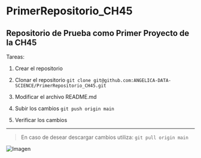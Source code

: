 # PrimerRepositorio_CH45

## Repositorio de Prueba como Primer Proyecto de la CH45

Tareas:
1. Crear el repositorio
2. Clonar el repositorio
` git clone git@github.com:ANGELICA-DATA-SCIENCE/PrimerRepositorio_CH45.git `

3. Modificar el archivo README.md
4. Subir los cambios
` git push origin main `
5. Verificar los cambios

---

> En caso de desear descargar cambios utiliza:
`git pull origin main`

![Imagen](https://logosmarcas.net/wp-content/uploads/2020/12/GitHub-Logo.png)